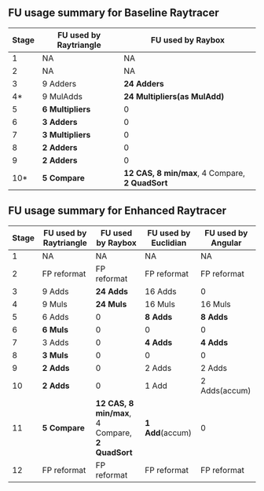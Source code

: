 ## FU usage summary for Baseline Raytracer

| Stage | FU used by Raytriangle | FU used by Raybox |
| --- | --- | --- |
| 1 | NA | NA |
|2 | NA | NA |
|3|9 Adders|**24 Adders**|
|4*|9 MulAdds | **24 Multipliers(as MulAdd)**|
|5|**6 Multipliers**| 0 | 
|6|**3 Adders**|0|
|7|**3 Multipliers**|0|
|8|**2 Adders**|0|
|9|**2 Adders**|0|
|10*|**5 Compare**|**12 CAS, 8 min/max**, 4 Compare, **2 QuadSort**|


## FU usage summary for Enhanced Raytracer

| Stage | FU used by Raytriangle | FU used by Raybox | FU used by Euclidian | FU used by Angular |
| ---   | ---   | ---   | --- | --- |
|1      | NA    | NA    | NA | NA |
|2      |FP reformat|FP reformat|FP reformat|FP reformat|
|3      |9 Adds     |**24 Adds**  | 16 Adds | 0         |
|4      |9 Muls     | **24 Muls** | 16 Muls | 16 Muls   |
|5      |6 Adds     | 0           |**8 Adds**|**8 Adds**|
|6      |**6 Muls** | 0           |0        |0          |
|7      |  3 Adds   |0            |**4 Adds**|**4 Adds**|
|8      |**3 Muls** |0            |0        |0          |
|9      |**2 Adds** |0            |2 Adds   |2 Adds     |
|10      |**2 Adds** |0            |1 Add    |2 Adds(accum)    |
|11     |**5 Compare**|**12 CAS, 8 min/max**, 4 Compare, **2 QuadSort**|**1 Add**(accum)|0|
|12 | FP reformat|FP reformat|FP reformat|FP reformat|
